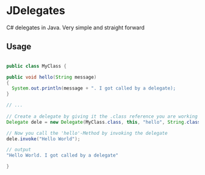 # JDelegates
C# delegates  in Java. Very simple and straight forward


## Usage
```java

public class MyClass {

public void hello(String message)
{
  System.out.println(message + ". I got called by a delegate);
}

// ...
 
// Create a delegate by giving it the .class reference you are working in, the instance, the method name and the parameter types
Delegate dele = new Delegate(MyClass.class, this, "hello", String.class);

// Now you call the 'hello'-Method by invoking the delegate
dele.invoke("Hello World");

// output
"Hello World. I got called by a delegate"

}
